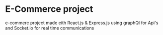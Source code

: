 # E-Commerce project

e-commerc project made eith React.js & Express.js 
using graphQl for Api's and Socket.io for real time communications 
